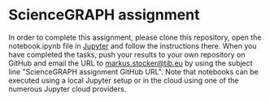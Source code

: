 # ScienceGRAPH assignment

In order to complete this assignment, please clone this repository, open the notebook.ipynb file in [Jupyter](http://jupyter.org) and follow the instructions there. When you have completed the tasks, push your results to your own repository on GitHub and email the URL to markus.stocker@tib.eu by using the subject line "ScienceGRAPH assignment GitHub URL". Note that notebooks can be executed using a local Jupyter setup or in the cloud using one of the numerous Jupyter cloud providers.
